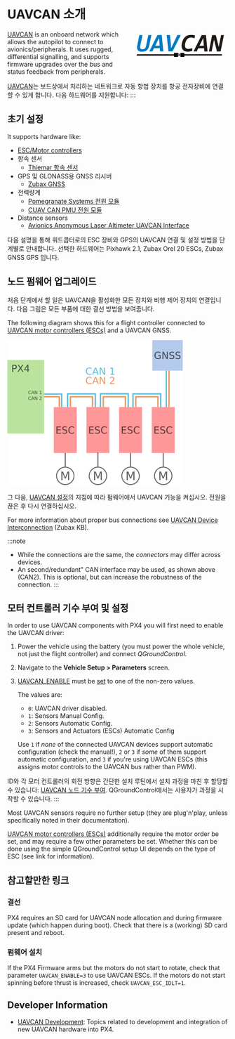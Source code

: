 # UAVCAN 소개

<img style="float:right; width: 200px ; padding: 10px;" src="../../assets/uavcan/uavcan_logo_transparent.png" alt="UAVCAN Logo" /> [UAVCAN](http://uavcan.org) is an onboard network which allows the autopilot to connect to avionics/peripherals. It uses rugged, differential signalling, and supports firmware upgrades over the bus and status feedback from peripherals.

[UAVCAN](http://uavcan.org)는 보드상에서 처리하는 네트워크로 자동 항법 장치를 항공 전자장비에 연결할 수 있게 합니다. 다음 하드웨어를 지원합니다:
:::

## 초기 설정

It supports hardware like:

* [ESC/Motor controllers](../uavcan/escs.html)
* 항속 센서
  * [Thiemar 항속 센서](https://github.com/thiemar/airspeed)
* GPS 및 GLONASS용 GNSS 리시버
  * [Zubax GNSS](https://zubax.com/products/gnss_2)
* 전력량계
  * [Pomegranate Systems 전원 모듈](../power_module/pomegranate_systems_pm.md)
  * [CUAV CAN PMU 전원 모듈](../power_module/cuav_can_pmu.md)
* Distance sensors
  - [Avionics Anonymous Laser Altimeter UAVCAN Interface](../uavcan/avanon_laser_interface.md)

다음 설명을 통해 쿼드콥터로의 ESC 장비와 GPS의 UAVCAN 연결 및 설정 방법을 단계별로 안내합니다. 선택한 하드웨어는  Pixhawk 2.1, Zubax Orel 20 ESCs, Zubax GNSS GPS 입니다.


## 노드 펌웨어 업그레이드

처음 단계에서 할 일은 UAVCAN을 활성화한 모든 장치와 비행 제어 장치의 연결입니다. 다음 그림은 모든 부품에 대한 결선 방법을 보여줍니다.

The following diagram shows this for a flight controller connected to [UAVCAN motor controllers (ESCs)](../uavcan/escs.html) and a UAVCAN GNSS.

![UAVCAN 결선](../../assets/uavcan/uavcan_wiring.png)

그 다음, [UAVCAN 설정](../uavcan/node_enumeration.md)의 지침에 따라 펌웨어에서 UAVCAN 기능을 켜십시오. 전원을 끊은 후 다시 연결하십시오.

For more information about proper bus connections see [UAVCAN Device Interconnection](https://kb.zubax.com/display/MAINKB/UAVCAN+device+interconnection) (Zubax KB).

:::note
- While the connections are the same, the _connectors_ may differ across devices.
- An second/redundant" CAN interface may be used, as shown above (CAN2). This is optional, but can increase the robustness of the connection.
:::


## 모터 컨트롤러 기수 부여 및 설정

In order to use UAVCAN components with PX4 you will first need to enable the UAVCAN driver:

1. Power the vehicle using the battery (you must power the whole vehicle, not just the flight controller) and connect *QGroundControl*.
1. Navigate to the **Vehicle Setup > Parameters** screen.
1. [UAVCAN_ENABLE](../advanced_config/parameter_reference.md#UAVCAN_ENABLE) must be [set](../advanced_config/parameters.md) to one of the non-zero values.

   The values are:
   - `0`: UAVCAN driver disabled.
   - `1`: Sensors Manual Config.
   - `2`: Sensors Automatic Config.
   - `3`: Sensors and Actuators (ESCs) Automatic Config

   Use `1` if _none_ of the connected UAVCAN devices support automatic configuration (check the manual!), `2` or `3` if _some_ of them support automatic configuration, and `3` if you're using UAVCAN ESCs (this assigns motor controls to the UAVCAN bus rather than PWM).

ID와 각 모터 컨트롤러의 회전 방향은 간단한 설치 루틴에서 설치 과정을 마친 후 할당할 수 있습니다: [UAVCAN 노드 기수 부여](../uavcan/node_enumeration.md). QGroundControl에서는 사용자가 과정을 시작할 수 있습니다.
:::

Most UAVCAN sensors require no further setup (they are plug'n'play, unless specifically noted in their documentation).

[UAVCAN motor controllers (ESCs)](../uavcan/escs.md) additionally require the motor order be set, and may require a few other parameters be set. Whether this can be done using the simple QGroundControl setup UI depends on the type of ESC (see link for information).


## 참고할만한 링크

### 결선

PX4 requires an SD card for UAVCAN node allocation and during firmware update (which happen during boot). Check that there is a (working) SD card present and reboot.

### 펌웨어 설치

If the PX4 Firmware arms but the motors do not start to rotate, check that parameter `UAVCAN_ENABLE=3` to use UAVCAN ESCs. If the motors do not start spinning before thrust is increased, check `UAVCAN_ESC_IDLT=1`.

## Developer Information

- [UAVCAN Development](../uavcan/developer.md): Topics related to development and integration of new UAVCAN hardware into PX4.
